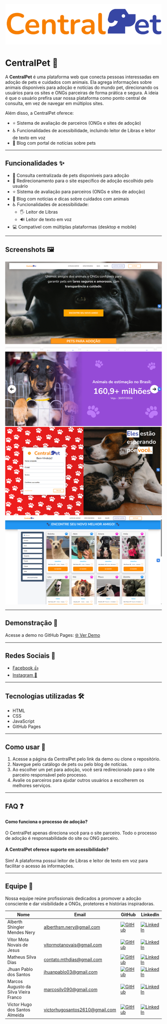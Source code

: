 ![Logo](./IMG/logoCentralPet.svg)

# CentralPet 🐾

A **CentralPet** é uma plataforma web que conecta pessoas interessadas em adoção de pets e cuidados com animais. Ela agrega informações sobre animais disponíveis para adoção e notícias do mundo pet, direcionando os usuários para os sites e ONGs parceiras de forma prática e segura. A ideia é que o usuário prefira usar nossa plataforma como ponto central de consulta, em vez de navegar em múltiplos sites.

Além disso, a CentralPet oferece:  
- ⭐ Sistema de avaliação de parceiros (ONGs e sites de adoção)  
- ♿ Funcionalidades de acessibilidade, incluindo leitor de Libras e leitor de texto em voz  
- 📰 Blog com portal de notícias sobre pets

---

## Funcionalidades ✨

- 🐶 Consulta centralizada de pets disponíveis para adoção  
- 🔗 Redirecionamento para o site específico de adoção escolhido pelo usuário  
- ⭐ Sistema de avaliação para parceiros (ONGs e sites de adoção)  
- 📰 Blog com notícias e dicas sobre cuidados com animais  
- ♿ Funcionalidades de acessibilidade:  
  - 🖐 Leitor de Libras  
  - 🔊 Leitor de texto em voz  
- 💻 Compatível com múltiplas plataformas (desktop e mobile)

---

## Screenshots 🖼️

![Tela Inicial](./IMG/screenshots/tela-inicio.png)  
![Carrossel de Informações](./IMG/screenshots/carrousel-info01.png)  
![Tela de Cadastro](./IMG/screenshots/tela-cadastro.png)  
![Página de Adoção](./IMG/screenshots/adote-page.png)

---

## Demonstração 🚀

Acesse a demo no GitHub Pages: [🌐 Ver Demo](https://centralpett.github.io/CentralPet/)

---

## Redes Sociais 📱

- [Facebook 👍](https://www.facebook.com/people/CentralPet/61579769613990/)  
- [Instagram 📸](https://www.instagram.com/sitecentralpet)

---

## Tecnologias utilizadas 🛠️

- HTML  
- CSS  
- JavaScript  
- GitHub Pages

---

## Como usar 📝

1. Acesse a página da CentralPet pelo link da demo ou clone o repositório.  
2. Navegue pelo catálogo de pets ou pelo blog de notícias.  
3. Ao escolher um pet para adoção, você será redirecionado para o site parceiro responsável pelo processo.  
4. Avalie os parceiros para ajudar outros usuários a escolherem os melhores serviços.

---

## FAQ ❓

#### Como funciona o processo de adoção?

O CentralPet apenas direciona você para o site parceiro. Todo o processo de adoção é responsabilidade do site ou ONG parceiro.

#### A CentralPet oferece suporte em acessibilidade?

Sim! A plataforma possui leitor de Libras e leitor de texto em voz para facilitar o acesso às informações.

---

## Equipe 👥

Nossa equipe reúne profissionais dedicados a promover a adoção consciente e dar visibilidade a ONGs, protetores e histórias inspiradoras.

| Nome | Email | GitHub | LinkedIn |
|------|-------|--------|----------|
| Alberth Shingler Mendes Nery | alberthsm.nery@gmail.com | [![GitHub](https://cdn.jsdelivr.net/gh/devicons/devicon/icons/github/github-original.svg)](https://github.com/asmnery) | [![LinkedIn](https://cdn.jsdelivr.net/gh/devicons/devicon/icons/linkedin/linkedin-original.svg)](https://www.linkedin.com/in/asmnery/) |
| Vitor Mota Novais de Jesus | vitormotanovais@gmail.com | [![GitHub](https://cdn.jsdelivr.net/gh/devicons/devicon/icons/github/github-original.svg)](https://github.com/VitorMotaNJ) | [![LinkedIn](https://cdn.jsdelivr.net/gh/devicons/devicon/icons/linkedin/linkedin-original.svg)](https://www.linkedin.com/in/vitor-mota-330908227/) |
| Matheus Silva Dias | contato.mthdias@gmail.com | [![GitHub](https://cdn.jsdelivr.net/gh/devicons/devicon/icons/github/github-original.svg)](https://github.com/MatheusDias10) | [![LinkedIn](https://cdn.jsdelivr.net/gh/devicons/devicon/icons/linkedin/linkedin-original.svg)](https://www.linkedin.com/in/matheus-dias-71982b333/) |
| Jhuan Pablo dos Santos | jhuanpablo03@gmail.com | [![GitHub](https://cdn.jsdelivr.net/gh/devicons/devicon/icons/github/github-original.svg)](https://github.com/Jhuan03) | [![LinkedIn](https://cdn.jsdelivr.net/gh/devicons/devicon/icons/linkedin/linkedin-original.svg)](https://www.linkedin.com/in/jhuan03) |
| Marcos Augusto da Silva Vieira Franco | marcosilv090@gmail.com | [![GitHub](https://cdn.jsdelivr.net/gh/devicons/devicon/icons/github/github-original.svg)](https://github.com/AkiraNohara696) | [![LinkedIn](https://cdn.jsdelivr.net/gh/devicons/devicon/icons/linkedin/linkedin-original.svg)](https://www.linkedin.com/in/marcos-augusto-591019342/) |
| Victor Hugo dos Santos Almeida | victorhugosantos2610@gmail.com | [![GitHub](https://cdn.jsdelivr.net/gh/devicons/devicon/icons/github/github-original.svg)](https://github.com/Victor-programmer) | [![LinkedIn](https://cdn.jsdelivr.net/gh/devicons/devicon/icons/linkedin/linkedin-original.svg)](https://www.linkedin.com/in/desenvolvedor-victor-almeida/) |
